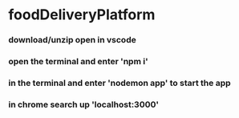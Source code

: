# foodDeliveryPlatform
### download/unzip open in vscode
### open the terminal and enter 'npm i'
### in the terminal and enter 'nodemon app' to start the app
### in chrome search up 'localhost:3000'
